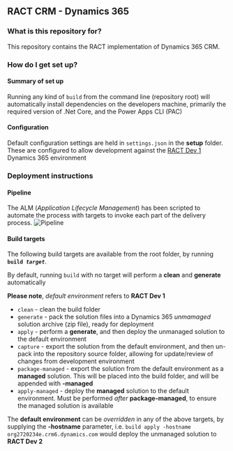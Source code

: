 ## RACT CRM - Dynamics 365

### What is this repository for? ###

This repository contains the RACT implementation of Dynamics 365 CRM.

### How do I get set up? ###

#### Summary of set up
Running any kind of <code>build</code> from the command line (repository root) will automatically install dependencies on the developers machine, primarily the required version of .Net Core, and the Power Apps CLI (PAC)

#### Configuration
Default configuration settings are held in <code>settings.json</code> in the **setup** folder. These are configured to allow development against the [RACT Dev 1](https://org88bea879.crm6.dynamics.com) Dynamics 365 environment

### Deployment instructions
#### Pipeline
The ALM (_Application Lifecycle Management_) has been scripted to automate the process with targets to invoke each part of the delivery process.
![Pipeline](https://lucid.app/publicSegments/view/fabdf474-eca9-4fc0-bf03-18560e2dc288/image.png)

#### Build targets
The following build targets are available from the root folder, by running <code>**build _target_**</code>.

By default, running <code>build</code> with no target will perform a **clean** and **generate** automatically

**Please note**, _default environment_ refers to **RACT Dev 1**

* <code>clean</code> - clean the build folder
* <code>generate</code> - pack the solution files into a Dynamics 365 _unmamaged_ solution archive (zip file), ready for deployment
* <code>apply</code> - perform a **generate**, and then deploy the unmanaged solution to the default environment
* <code>capture</code> - export the solution from the default environment, and then un-pack into the repository source folder, allowing for update/review of changes from development environment
* <code>package-managed</code> - export the solution from the default environment as a **managed** solution. This will be placed into the build folder, and will be appended with **-managed**
* <code>apply-managed</code> - deploy the **managed** solution to the default environment. Must be performed _after_ **package-managed**, to ensure the managed solution is available

The **default environment** can be _overridden_ in any of the above targets, by supplying the **-hostname** parameter, i.e. <code>build apply -hostname org2720234e.crm6.dynamics.com</code> would deploy the unmanaged solution to **RACT Dev 2**